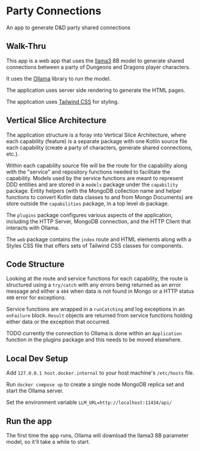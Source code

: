 # Party Connections

An app to generate D&amp;D party shared connections

## Walk-Thru

This app is a web app that uses the [llama3](https://huggingface.co/docs/transformers/main/en/model_doc/llama3) 8B model to generate shared connections between a party of Dungeons and Dragons player characters.

It uses the [Ollama](https://github.com/ollama/ollama) library to run the model.

The application uses server side rendering to generate the HTML pages.

The application uses [Tailwind CSS](https://tailwindcss.com/) for styling.

## Vertical Slice Architecture

The application structure is a foray into Vertical Slice Architecture, where each capability (feature) is a separate package with one Kotlin source file each capability (create a party of characters, generate shared connections, etc.).

Within each capability source file will be the route for the capability along with the "service" and repository functions needed to facilitate the capability. Models used by the service functions are meant to represent DDD entities and are stored in a `models` package under the `capability` package. Entity helpers (with the MongoDB collection name and helper functions to convert Kotlin data classes to and from Mongo Documents) are store outside the `capabilities` package, in a top level `db` package.

The `plugins` package configures various aspects of the application, including the HTTP Server, MongoDB connection, and the HTTP Client that interacts with Ollama.

The `web` package contains the `index` route and HTML elements along with a Styles CSS file that offers sets of Tailwind CSS classes for components.

## Code Structure

Looking at the route and service functions for each capability, the route is structured using a `try/catch` with any errors being returned as an error message and either a `404` when data is not found in Mongo or a HTTP status `400` error for exceptions.

Service functions are wrapped in a `runCatching` and log exceptions in an `onFailure` block. `Result` objects are returned from service functions holding either data or the exception that occurred.

TODO currently the connection to Ollama is done within an `Application` function in the plugins package and this needs to be moved elsewhere.

## Local Dev Setup

Add `127.0.0.1 host.docker.internal` to your host machine's `/etc/hosts` file.

Run `docker compose up` to create a single node MongoDB replica set and start the Ollama server.

Set the environment variable `LLM_URL=http://localhost:11434/api/`

## Run the app

The first time the app runs, Ollama will download the llama3 8B parameter model, so it'll take a while to start.

